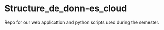 # Structure_de_donn-es_cloud
Repo for our web applicattion and python scripts used during the semester.
